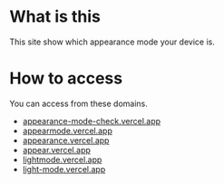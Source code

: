 # What is this
This site show which appearance mode your device is.
# How to access
You can access from these domains.
- [appearance-mode-check.vercel.app](https://appearance-mode-check.vercel.app)
- [appearmode.vercel.app](https://appearmode.vercel.app)
- [appearance.vercel.app](https://appearance.vercel.app)
- [appear.vercel.app](https://appear.vercel.app)
- [lightmode.vercel.app](https://lightmode.vercel.app)
- [light-mode.vercel.app](https://light-mode.vercel.app)
